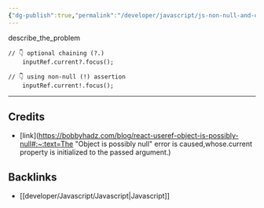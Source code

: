 ```yaml
---
{"dg-publish":true,"permalink":"/developer/javascript/js-non-null-and-optional-chaining/","created":"2025-04-09T22:09:23.472-05:00","updated":"2025-04-09T11:30:04.000-05:00"}
---
```




describe_the_problem

```tsx
// 👇️ optional chaining (?.)
    inputRef.current?.focus();
```


```tsx
// 👇️ using non-null (!) assertion
    inputRef.current!.focus();
```

---
## Credits
- [link](https://bobbyhadz.com/blog/react-useref-object-is-possibly-null#:~:text=The "Object is possibly null" error is caused,whose.current property is initialized to the passed argument.)

## Backlinks
- [[developer/Javascript/Javascript\|Javascript]]